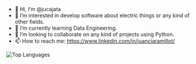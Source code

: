 - 👋 Hi, I’m @jucajata
- 👀 I’m interested in develop software about electric things or any kind of other fields.
- 🌱 I’m currently learning Data Engineering.
- 💞️ I’m looking to collaborate on any kind of projects using Python.
- 📫 How to reach me: https://www.linkedin.com/in/juancjaramillot/

![Top Languages](https://img.shields.io/github/languages/top/usuario/repositorio)


<!---
jucajata/jucajata is a ✨ special ✨ repository because its `README.md` (this file) appears on your GitHub profile.
You can click the Preview link to take a look at your changes.
--->
